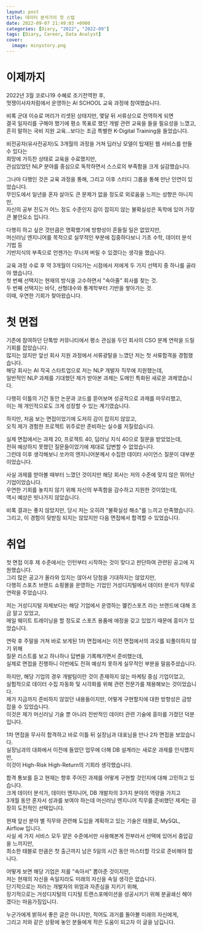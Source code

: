 ```yaml
---
layout: post
title: 데이터 분석가의 첫 스텝
date: 2022-09-07 21:49:03 +0900
categories: [Diary, "2022", "2022-09"]
tags: [Diary, Career, Data Analyst]
cover:
  image: minystory.png
---
```


# 이제까지

2022년 3월 코로나19 수혜로 조기전역한 후,   
멋쟁이사자처럼에서 운영하는 AI SCHOOL 교육 과정에 참여했습니다.

비록 군대 이슈로 머리가 리셋된 상태지만, 몇달 뒤 서류상으로 전역하게 되면   
결국 일자리를 구해야 했기에 평소 목표로 했던 개발 관련 교육을 들을 필요성을 느꼈고,   
흔히 말하는 국비 지원 교육...보다는 조금 특별한 K-Digital Training을 들었습니다.

비전공자(유사전공자)도 3개월의 과정을 거쳐 딥러닝 모델이 탑재된 웹 서비스를 만들 수 있다는   
희망에 가득찬 상태로 교육을 수료했지만,   
관심있었던 NLP 분야를 중심으로 독학하면서 스스로의 부족함을 크게 실감했습니다.

그나마 다행인 것은 교육 과정을 통해, 그리고 이후 스터디 그룹을 통해 만난 인연이 있었습니다.   
무인도에서 일년을 혼자 살아도 큰 문제가 없을 정도로 외로움을 느끼는 성향은 아니지만,   
자신의 공부 진도가 어느 정도 수준인지 감이 잡히지 않는 불확실성은 독학에 있어 가장 큰 불안요소 입니다.

다행히 하고 싶은 것만큼은 명확했기에 방향성이 흔들릴 일은 없었지만,   
머신러닝 엔지니어를 목적으로 실무적인 부분에 집중하다보니 기초 수학, 데이터 분석 기법 등   
기반지식의 부족으로 언젠가는 무너져 버릴 수 있겠다는 생각을 했습니다.

교육 과정 수료 후 약 3개월이 다되가는 시점에서 저에게 두 가지 선택지 중 하나를 골라야 했습니다.   
첫 번째 선택지는 현재의 방식을 고수하면서 "속아줄" 회사를 찾는 것.   
두 번째 선택지는 바닥, 선형대수와 통계학부터 기반을 쌓아가는 것.   
이때, 우연한 기회가 찾아왔습니다.

# 첫 면접

기존에 참여하던 단톡방 커뮤니티에서 평소 관심을 두던 회사의 CSO 분께 연락을 드릴 기회를 잡았습니다.   
많지는 않지만 앞선 회사 지원 과정에서 서류광탈을 느꼈던 저는 첫 서류합격을 경험했습니다.   
해당 회사는 AI 작곡 스타트업으로 저는 NLP 개발자 직무에 지원했는데,   
일반적인 NLP 과제를 기대했던 제가 받아본 과제는 도메인 특화된 새로운 과제였습니다.

다행히 이틀의 기간 동안 논문과 코드를 뜯어보며 성공적으로 과제를 마무리했고,   
이는 제 개인적으로도 크게 성장할 수 있는 계기였습니다.

하지만, 처음 보는 면접이었기에 도저히 감이 잡히지 않았고,   
오직 제가 경험한 프로젝트 위주로만 준비하는 실수를 저질렀습니다.

실제 면접에서는 과제 20, 프로젝트 40, 딥러닝 지식 40으로 질문을 받았었는데,   
전혀 예상하지 못했던 질문들이었기에 제대로 답변할 수 없었습니다.   
그런데 이후 생각해보니 쏘카의 엔지니어분께서 수집한 데이터 사이언스 질문이 대부분이었습니다.

사실 과제를 받아볼 때부터 느꼈던 것이지만 해당 회사는 저의 수준에 맞지 않은 뛰어난 기업이었습니다.   
우연한 기회를 놓치지 않기 위해 자신의 부족함을 감수하고 지원한 것이었는데,   
역시 예상은 빗나가지 않았습니다.

비록 결과는 좋지 않았지만, 당시 저는 오히려 "불확실성 해소"를 느끼고 만족했습니다.   
그리고, 이 경험이 뒷받침 되지는 않았지만 다음 면접에서 합격할 수 있었습니다.

# 취업

첫 면접 이후 제 수준에서는 인턴부터 시작하는 것이 맞다고 판단하여 관련된 공고에 지원했습니다.   
그리 많은 공고가 올라와 있지는 않아서 당첨을 기대하지는 않았지만,   
다행히 스포츠 브랜드 쇼핑몰을 운영하는 기업인 거성디지털에서 데이터 분석가 직무로 연락을 주었습니다.

저는 거성디지털 자체보다는 해당 기업에서 운영하는 멡킨스포츠 라는 브랜드에 대해 조금 알고 있었고,   
매일 웨이트 트레이닝을 할 정도로 스포츠 용품에 애정을 갖고 있었기 때문에 흥미가 있었습니다.

연락 후 주말을 거쳐 바로 보게된 1차 면접에서는 이전 면접에서의 과오를 되풀이하지 않기 위해   
질문 리스트를 보고 하나하나 답변을 기록해가면서 준비했는데,   
실제로 면접을 진행하니 이번에도 전혀 예상치 못하게 실무적인 부분을 말씀주셨습니다.

하지만, 해당 기업의 경우 개발팀이란 것이 존재하지 않는 마케팅 중심 기업이었고,   
실험적으로 데이터 수집 자동화 및 시각화를 위해 관련 전문가를 채용해보는 것이었습니다.   
제가 지금까지 준비하지 않았던 내용들이지만, 어떻게 구현할지에 대한 방향성은 금방 잡을 수 있었습니다.   
이것은 제가 머신러닝 기술 뿐 아니라 전반적인 데이터 관련 기술에 흥미를 가졌던 덕분입니다.

1차 면접을 무사히 합격하고 바로 이틀 뒤 실장님과 대표님을 만나 2차 면접을 보았습니다.   
실장님과의 대화에서 이전에 들었던 업무에 더해 DB 설계라는 새로운 과제를 인식했지만,   
이것이 High-Risk High-Return의 기회라 생각했습니다.

합격 통보를 듣고 현재는 향후 주어진 과제를 어떻게 구현할 것인지에 대해 고민하고 있습니다.   
크게 데이터 분석가, 데이터 엔지니어, DB 개발자의 3가지 분야의 역량을 가지고   
3개월 동안 혼자서 성과를 보여야 하는데 머신러닝 엔지니어 직무를 준비했던 제게는 굉장히 도전적인 선택입니다.

현재 앞선 분야 별 직무와 관련해 도입을 계획하고 있는 기술은 태블로, MySQL, Airflow 입니다.   
사실 세 가지 서비스 모두 얕은 수준에서만 사용해본게 전부라서 선택에 있어서 중압감을 느끼지만,   
최소한 태블로 만큼은 첫 출근까지 남은 5일의 시간 동안 마스터할 각오로 준비해야 합니다.

어떻게 보면 해당 기업은 저를 "속아서" 뽑아준 것이지만,   
저는 현재의 자신을 속일지라도 미래의 자신을 속일 생각은 없습니다.   
단기적으로는 저라는 개발자의 위엄과 자존심을 지키기 위해,   
장기적으로는 거성디지털의 디지털 트랜스포메이션을 성공시키기 위해 분골쇄신 해야겠다는 마음가짐입니다.

누군가에게 밝혀서 좋은 글은 아니지만, 적어도 과거를 돌아볼 미래의 자신에게,   
그리고 저와 같은 상황에 놓인 분들에게 작은 도움이 되고자 이 글을 남깁니다.
